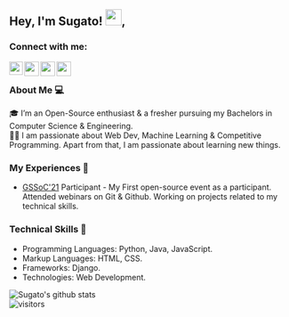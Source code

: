 ## Hey, I'm Sugato! <img src="https://github.com/TheDudeThatCode/TheDudeThatCode/blob/master/Assets/Hi.gif" width="29px">,

### Connect with me:

<a href="https://www.linkedin.com/in/sugato-bagchi-35a81a1b1/">
  <img align="left" width="24px" src="https://cdn.jsdelivr.net/npm/simple-icons@v3/icons/linkedin.svg"  />
</a>

<a href="https://twitter.com/sugato_bagchi">
  <img align="left" width="26px" src="https://cdn.jsdelivr.net/npm/simple-icons@v3/icons/twitter.svg" />
</a>

<a href="mailto:sugato.bagchi.of@gmail.com">
  <img align="left" width="26px" src="https://cdn.jsdelivr.net/npm/simple-icons@v3/icons/gmail.svg" />

<a href="https://www.facebook.com/sugato.bagchi.50/">
  <img align="left" width="26px" src="https://cdn.jsdelivr.net/npm/simple-icons@3.13.0/icons/facebook.svg" />
</a>

<br />

### About Me 💻
🎓 I’m an Open-Source enthusiast & a fresher pursuing my Bachelors in Computer Science & Engineering. </br>
👨‍💻  I am passionate about Web Dev, Machine Learning & Competitive Programming. Apart from that, I am passionate about learning new things. </br>

### My Experiences 🙌
- [GSSoC'21](https://gssoc.girlscript.tech/index.html#) Participant - My First open-source event as a participant. Attended webinars on Git & Github. Working on projects related to my technical skills.

### Technical Skills 📖
- Programming Languages: Python, Java, JavaScript.
- Markup Languages: HTML, CSS.
- Frameworks: Django.
- Technologies: Web Development.


![Sugato's github stats](https://github-readme-stats.vercel.app/api?username=sugatobagchi&show_icons=true&hide_border=true)
<br />
![visitors](https://visitor-badge.laobi.icu/badge?page_id=sugatobagchi.sugatobagchi)
